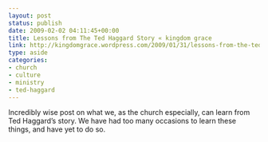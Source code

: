 ```yaml
---
layout: post
status: publish
date: 2009-02-02 04:11:45+00:00
title: Lessons from The Ted Haggard Story « kingdom grace
link: http://kingdomgrace.wordpress.com/2009/01/31/lessons-from-the-ted-haggard-story/
type: aside
categories:
- church
- culture
- ministry
- ted-haggard
---
```


Incredibly wise post on what we, as the church especially, can learn from Ted Haggard’s story. We have had too many occasions to learn these things, and have yet to do so.
